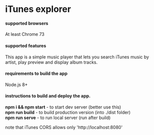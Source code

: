 # iTunes explorer
  
#### supported browsers
At least Chrome 73  

#### supported features
This app is a simple music player that lets you search 
iTunes music by artist, play preview and display album tracks. 

#### requirements to build the app
Node.js 8+

#### instructions to build and deploy the app.

**npm i && npm start** - to start dev server (better use this)  
**npm run build** - to build production version (into ./dist folder)  
**npm run serve** - to run local server (run after build)


note that iTunes CORS allows only 'http://localhost:8080' 

